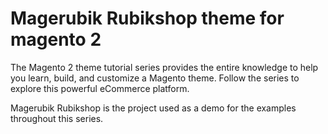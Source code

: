 # Magerubik Rubikshop theme for magento 2
The Magento 2 theme tutorial series provides the entire knowledge to help you learn, build, and customize a Magento theme. Follow the series to explore this powerful eCommerce platform.

Magerubik Rubikshop is the project used as a demo for the examples throughout this series.
